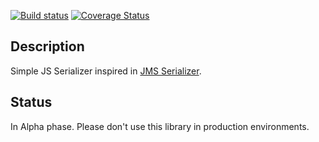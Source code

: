 [![Build status](https://travis-ci.com/notaphplover/bee-js.svg?branch=develop)](https://travis-ci.com/notaphplover/bee-js.svg?branch=develop)
[![Coverage Status](https://coveralls.io/repos/github/notaphplover/bee-js/badge.svg?branch=develop)](https://coveralls.io/github/notaphplover/bee-js?branch=develop)

## Description

Simple JS Serializer inspired in [JMS Serializer](http://jmsyst.com/libs/serializer).

## Status

In Alpha phase. Please don't use this library in production environments.
